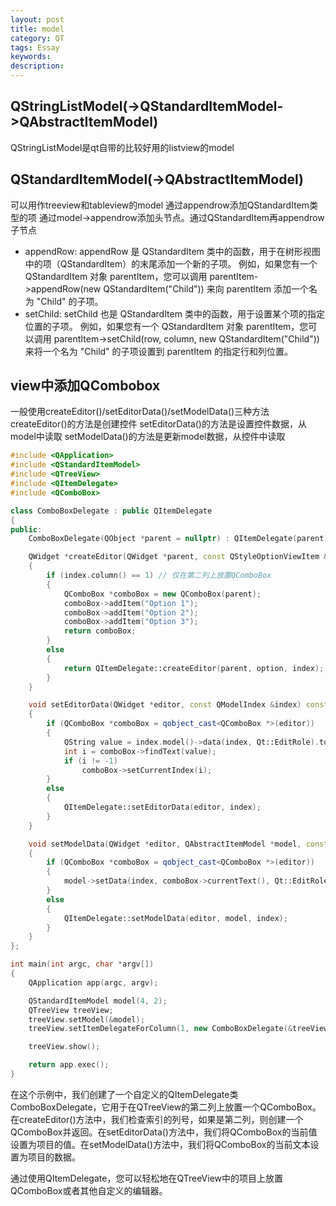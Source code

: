 ```yaml
---
layout: post
title: model
category: QT
tags: Essay
keywords: 
description: 
---
```


## QStringListModel(->QStandardItemModel->QAbstractItemModel)
QStringListModel是qt自带的比较好用的listview的model

## QStandardItemModel(->QAbstractItemModel)
可以用作treeview和tableview的model
通过appendrow添加QStandardItem类型的项
通过model->appendrow添加头节点。通过QStandardItem再appendrow子节点
- appendRow:
appendRow 是 QStandardItem 类中的函数，用于在树形视图中的项（QStandardItem）的末尾添加一个新的子项。
例如，如果您有一个 QStandardItem 对象 parentItem，您可以调用 parentItem->appendRow(new QStandardItem("Child")) 来向 parentItem 添加一个名为 "Child" 的子项。
- setChild:
setChild 也是 QStandardItem 类中的函数，用于设置某个项的指定位置的子项。
例如，如果您有一个 QStandardItem 对象 parentItem，您可以调用 parentItem->setChild(row, column, new QStandardItem("Child")) 来将一个名为 "Child" 的子项设置到 parentItem 的指定行和列位置。


## view中添加QCombobox
一般使用createEditor()/setEditorData()/setModelData()三种方法
createEditor()的方法是创建控件
setEditorData()的方法是设置控件数据，从model中读取
setModelData()的方法是更新model数据，从控件中读取
```cpp
#include <QApplication>
#include <QStandardItemModel>
#include <QTreeView>
#include <QItemDelegate>
#include <QComboBox>

class ComboBoxDelegate : public QItemDelegate
{
public:
    ComboBoxDelegate(QObject *parent = nullptr) : QItemDelegate(parent) {}

    QWidget *createEditor(QWidget *parent, const QStyleOptionViewItem &option, const QModelIndex &index) const override
    {
        if (index.column() == 1) // 仅在第二列上放置QComboBox
        {
            QComboBox *comboBox = new QComboBox(parent);
            comboBox->addItem("Option 1");
            comboBox->addItem("Option 2");
            comboBox->addItem("Option 3");
            return comboBox;
        }
        else
        {
            return QItemDelegate::createEditor(parent, option, index);
        }
    }

    void setEditorData(QWidget *editor, const QModelIndex &index) const override
    {
        if (QComboBox *comboBox = qobject_cast<QComboBox *>(editor))
        {
            QString value = index.model()->data(index, Qt::EditRole).toString();
            int i = comboBox->findText(value);
            if (i != -1)
                comboBox->setCurrentIndex(i);
        }
        else
        {
            QItemDelegate::setEditorData(editor, index);
        }
    }

    void setModelData(QWidget *editor, QAbstractItemModel *model, const QModelIndex &index) const override
    {
        if (QComboBox *comboBox = qobject_cast<QComboBox *>(editor))
        {
            model->setData(index, comboBox->currentText(), Qt::EditRole);
        }
        else
        {
            QItemDelegate::setModelData(editor, model, index);
        }
    }
};

int main(int argc, char *argv[])
{
    QApplication app(argc, argv);

    QStandardItemModel model(4, 2);
    QTreeView treeView;
    treeView.setModel(&model);
    treeView.setItemDelegateForColumn(1, new ComboBoxDelegate(&treeView)); // 将QComboBoxDelegate应用于第二列

    treeView.show();

    return app.exec();
}
```
在这个示例中，我们创建了一个自定义的QItemDelegate类ComboBoxDelegate，它用于在QTreeView的第二列上放置一个QComboBox。在createEditor()方法中，我们检查索引的列号，如果是第二列，则创建一个QComboBox并返回。在setEditorData()方法中，我们将QComboBox的当前值设置为项目的值。在setModelData()方法中，我们将QComboBox的当前文本设置为项目的数据。

通过使用QItemDelegate，您可以轻松地在QTreeView中的项目上放置QComboBox或者其他自定义的编辑器。
